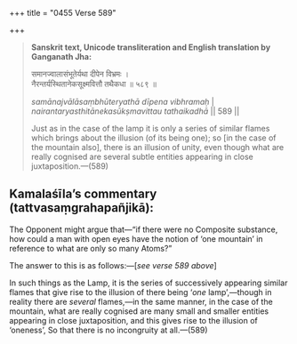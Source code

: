+++
title = "0455 Verse 589"

+++
> **Sanskrit text, Unicode transliteration and English translation by Ganganath Jha:** 
>
> समानज्वालासंभूतेर्यथा दीपेन विभ्रमः ।  
> नैरन्तर्यस्थितानेकसूक्ष्मवित्तौ तथैकधा ॥ ५८९ ॥ 
>
> *samānajvālāsaṃbhūteryathā dīpena vibhramaḥ* \|  
> *nairantaryasthitānekasūkṣmavittau tathaikadhā* \|\| 589 \|\| 
>
> Just as in the case of the lamp it is only a series of similar flames which brings about the illusion (of its being one); so [in the case of the mountain also], there is an illusion of unity, even though what are really cognised are several subtle entities appearing in close juxtaposition.—(589)



## Kamalaśīla’s commentary (tattvasaṃgrahapañjikā):

The Opponent might argue that—“if there were no Composite substance, how could a man with open eyes have the notion of ‘one mountain’ in reference to what are only so many Atoms?”

The answer to this is as follows:—[*see verse 589 above*]

In such things as the Lamp, it is the series of successively appearing similar flames that give rise to the illusion of there being ‘*one* lamp’,—though in reality there are *several* flames,—in the same manner, in the case of the mountain, what are really cognised are many small and smaller entities appearing in close juxtaposition, and this gives rise to the illusion of ‘oneness’, So that there is no incongruity at all.—(589)


